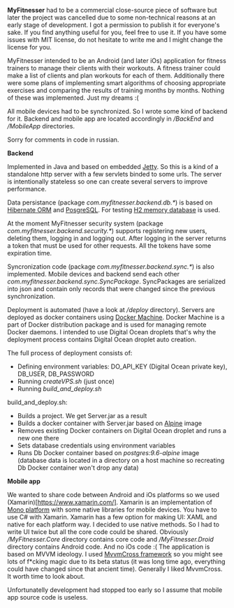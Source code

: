 **MyFitnesser** had to be a commercial close-source piece of software but later the project was cancelled
due to some non-technical reasons at an early stage of development. I got a permission to publish it for everyone's sake.
If you find anything useful for you, feel free to use it. If you have some issues with MIT license, do not hesitate 
to write me and I might change the license for you.

MyFitnesser intended to be an Android (and later iOs) application for fitness trainers to manage their clients 
with their workouts. A fitness trainer could make a list of clients and plan workouts for each of them. Additionally 
there were some plans of implementing smart algorithms of choosing appropriate exercises and comparing 
the results of training months by months. Nothing of these was implemented. Just my dreams :(

All mobile devices had to be synchronized. So I wrote some kind of backend for it.
Backend and mobile app are located accordingly in */BackEnd* and */MobileApp* directories.

Sorry for comments in code in russian.

**Backend**

Implemented in Java and based on embedded [Jetty](http://www.eclipse.org/jetty/). 
So this is a kind of a standalone http server with a few servlets binded to some urls. The server is intentionally stateless 
so one can create several servers to improve performance.

Data persistance (package *com.myfitnesser.backend.db.\**) is based on [Hibernate ORM](http://hibernate.org/orm/) and [PosgreSQL](https://www.postgresql.org/). 
For testing [H2 memory database](http://www.h2database.com/html/main.html) is used.

At the moment MyFitnesser security system (package *com.myfitnesser.backend.security.\**) supports registering new users, deleting them, logging in and logging out. 
After logging in the server returns a token that must be used for other requests. All the tokens have some expiration time.

Syncronization code (package *com.myfitnesser.backend.sync.\**) is also implemented. Mobile devices and backend send 
each other *com.myfitnesser.backend.sync.SyncPackage*. SyncPackages are serialized into json and contain only records 
that were changed since the previous synchronization.

Deployment is automated (have a look at */deploy* directory). Servers are deployed as docker containers 
using [Docker Machine](https://docs.docker.com/machine/). Docker Machine is a part of Docker distribution package and is used
for managing remote Docker daemons. I intended to use Digital Ocean droplets that's why the deployment process contains 
Digital Ocean droplet auto creation.

The full process of deployment consists of:
* Defining environment variables: DO_API_KEY (Digital Ocean private key), DB_USER, DB_PASSWORD
* Running *createVPS.sh* (just once)
* Running *build_and_deploy.sh*

build_and_deploy.sh: 
* Builds a project. We get Server.jar as a result
* Builds a docker container with Server.jar based on [Alpine](https://docs.docker.com/samples/library/alpine/) image
* Removes existing Docker containers on Digital Ocean droplet and runs a new one there
* Sets database credentials using environment variables
* Runs Db Docker container based on *postgres:9.6-alpine* image (database data is located in a directory on a host machine 
so recreating Db Docker container won't drop any data)

**Mobile app**

We wanted to share code between Android and iOs platforms so we used (Xamarin)[https://www.xamarin.com/]. 
Xamarin is an implementation of [Mono platform](http://www.mono-project.com/) with some native libraries for mobile devices. 
You have to use C# with Xamarin.
Xamarin has a few option for making UI: XAML and native for each platform way. I decided to use native methods. So I had 
to write UI twice but all the core code could be shared.
Obviously */MyFitnesser.Core* directory contains core code and */MyFitnesser.Droid* directory contains Android code. 
And no iOs code :(
The application is based on MVVM ideology. I used [MvvmCross framework](https://www.mvvmcross.com/) so you might see 
lots of f*cking magic due to its beta status (it was long time ago, everything could have changed since that ancient time).
Generally I liked MvvmCross. It worth time to look about.

Unfortunatelly development had stopped too early so I assume that mobile app source code is useless.


